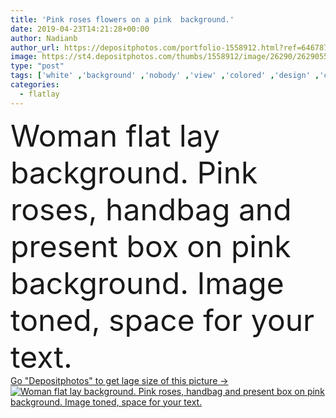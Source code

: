 ```yaml
---
title: 'Pink roses flowers on a pink  background.'
date: 2019-04-23T14:21:28+00:00
author: Nadianb
author_url: https://depositphotos.com/portfolio-1558912.html?ref=64678756
image: https://st4.depositphotos.com/thumbs/1558912/image/26290/262905562/api_thumb_450.jpg?forcejpeg=true
type: "post"
tags: ['white' ,'background' ,'nobody' ,'view' ,'colored' ,'design' ,'copy' ,'space' ,'gift' ,'anniversary' ,'box' ,'celebration' ,'greeting' ,'holiday' ,'present' ,'empty' ,'art' ,'gold' ,'female' ,'abstract' ,'leaves' ,'vertical' ,'flora' ,'floral' ,'flower' ,'golden' ,'card' ,'bouquet' ,'pink' ,'purple' ,'lay' ,'blank' ,'text' ,'woman' ,'flat' ,'congratulation' ,'toned' ,'top' ,'sheet' ,'rose' ,'fern' ,'peonies' ,'poses' ,'pink background' ,'woman background' ,'flatlay' ,'flat lay background' ,'female flat lay background' ,'pink flat lay' ]
categories: 
  - flatlay
---
```

<div aling="center">
            <font size="60"> Woman flat lay background. Pink roses, handbag and present box on pink  background. Image toned, space for your text.</font>   
</div>
<div>
    <a href='https://st4.depositphotos.com/thumbs/1558912/image/26290/262905562/api_thumb_450.jpg?forcejpeg=true?ref=64678756' target=_blank > Go "Depositphotos" to get lage size of this picture ->
        <img href='https://st4.depositphotos.com/thumbs/1558912/image/26290/262905562/api_thumb_450.jpg?forcejpeg=true?ref=64678756' src='https://st4.depositphotos.com/1558912/26290/i/950/depositphotos_262905562-stock-photo-pink-roses-flowers-on-a.jpg?forcejpeg=true' alt='Woman flat lay background. Pink roses, handbag and present box on pink  background. Image toned, space for your text.' >
    </a>
</div>
